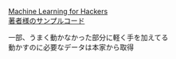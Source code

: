 [Machine Learning for Hackers](http://www.amazon.co.jp/dp/4873115949)  
[著者様のサンプルコード](https://github.com/johnmyleswhite/ML_for_Hackers)  

一部、うまく動かなかった部分に軽く手を加えてる  
動かすのに必要なデータは本家から取得
